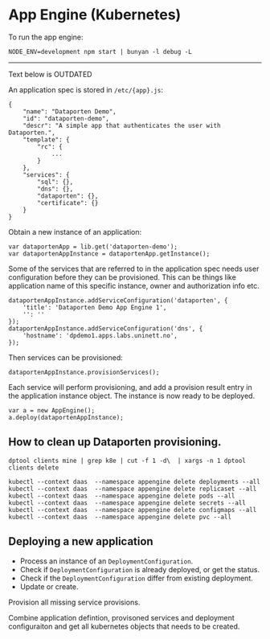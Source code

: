 # App Engine (Kubernetes)



To run the app engine:

```
NODE_ENV=development npm start | bunyan -l debug -L
```


----

Text below is OUTDATED


An application spec is stored in `/etc/{app}.js`:

```
{
	"name": "Dataporten Demo",
	"id": "dataporten-demo",
	"descr": "A simple app that authenticates the user with Dataporten.",
	"template": {
		"rc": {
			...
		}
	},
	"services": {
		"sql": {},
		"dns": {},
		"dataporten": {},
		"certificate": {}
	}
}
```

Obtain a new instance of an application:

```
var dataportenApp = lib.get('dataporten-demo');
var dataportenAppInstance = dataportenApp.getInstance();
```

Some of the services that are referred to in the application spec needs user configuration before they can be provisioned. This can be things like application name of this specific instance, owner and authorization info etc.

```
dataportenAppInstance.addServiceConfiguration('dataporten', {
	'title': 'Dataporten Demo App Engine 1',
	'': ''
});
dataportenAppInstance.addServiceConfiguration('dns', {
	'hostname': 'dpdemo1.apps.labs.uninett.no',
});
```

Then services can be provisioned:

```
dataportenAppInstance.provisionServices();
```

Each service will perform provisioning, and add a provision result entry in the application instance object. The instance is now ready to be deployed.

```
var a = new AppEngine();
a.deploy(dataportenAppInstance);
```

## How to clean up Dataporten provisioning.

```
dptool clients mine | grep k8e | cut -f 1 -d\  | xargs -n 1 dptool clients delete

kubectl --context daas  --namespace appengine delete deployments --all
kubectl --context daas  --namespace appengine delete replicaset --all
kubectl --context daas  --namespace appengine delete pods --all
kubectl --context daas  --namespace appengine delete secrets --all
kubectl --context daas  --namespace appengine delete configmaps --all
kubectl --context daas  --namespace appengine delete pvc --all
```


## Deploying a new application

* Process an instance of an `DeploymentConfiguration`.
* Check if `DeploymentConfiguration` is already deployed, or get the status.
* Check if the `DeploymentConfiguration` differ from existing deployment.
* Update or create.

Provision all missing service provisions.

Combine application defintion, provisoned services and deployment configuraiton and get all kubernetes objects that needs to be created.
